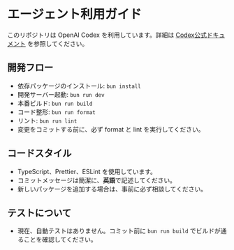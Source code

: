 # エージェント利用ガイド

このリポジトリは OpenAI Codex を利用しています。詳細は [Codex公式ドキュメント](https://platform.openai.com/docs/codex/overview) を参照してください。

## 開発フロー

- 依存パッケージのインストール: `bun install`
- 開発サーバー起動: `bun run dev`
- 本番ビルド: `bun run build`
- コード整形: `bun run format`
- リント: `bun run lint`
- 変更をコミットする前に、必ず format と lint を実行してください。

## コードスタイル

- TypeScript、Prettier、ESLint を使用しています。
- コミットメッセージは簡潔に、**英語**で記述してください。
- 新しいパッケージを追加する場合は、事前に必ず相談してください。

## テストについて

- 現在、自動テストはありません。コミット前に `bun run build` でビルドが通ることを確認してください。
